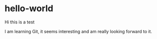 # hello-world

Hi this is a test

I am learning Git, it seems interesting and am really looking forward to it.
